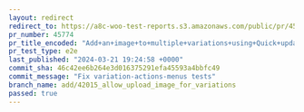 ```yaml
---
layout: redirect
redirect_to: https://a8c-woo-test-reports.s3.amazonaws.com/public/pr/45774/e2e/index.html
pr_number: 45774
pr_title_encoded: "Add+an+image+to+multiple+variations+using+Quick+updates"
pr_test_type: e2e
last_published: "2024-03-21 19:24:58 +0000"
commit_sha: 46c42ee6b264e3d016375291efa45593a4bbfc49
commit_message: "Fix variation-actions-menus tests"
branch_name: add/42015_allow_upload_image_for_variations
passed: true
---
```

